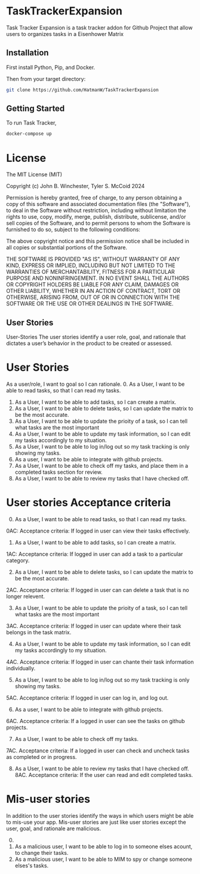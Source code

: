 # TaskTrackerExpansion
Task Tracker Expansion is a task tracker addon for Github Project that allow users to organizes tasks in a Eisenhower Matrix

## Installation
First install Python, Pip, and Docker.

Then from your target directory:
```bash
git clone https://github.com/HatmanW/TaskTrackerExpansion
```

## Getting Started
To run Task Tracker,
```bash
docker-compose up
```

# License
The MIT License (MIT)

Copyright (c) John B. Winchester, Tyler S. McCoid 2024

Permission is hereby granted, free of charge, to any person obtaining a copy of this software and associated documentation files (the "Software"), to deal in the Software without restriction, including without limitation the rights to use, copy, modify, merge, publish, distribute, sublicense, and/or sell copies of the Software, and to permit persons to whom the Software is furnished to do so, subject to the following conditions:

The above copyright notice and this permission notice shall be included in all copies or substantial portions of the Software.

THE SOFTWARE IS PROVIDED "AS IS", WITHOUT WARRANTY OF ANY KIND, EXPRESS OR IMPLIED, INCLUDING BUT NOT LIMITED TO THE WARRANTIES OF MERCHANTABILITY, FITNESS FOR A PARTICULAR PURPOSE AND NONINFRINGEMENT. IN NO EVENT SHALL THE AUTHORS OR COPYRIGHT HOLDERS BE LIABLE FOR ANY CLAIM, DAMAGES OR OTHER LIABILITY, WHETHER IN AN ACTION OF CONTRACT, TORT OR OTHERWISE, ARISING FROM, OUT OF OR IN CONNECTION WITH THE SOFTWARE OR THE USE OR OTHER DEALINGS IN THE SOFTWARE.

## User Stories
User-Stories
The user stories identify a user role, goal, and rationale that dictates a user’s behavior in the product to be created or assessed.



# User Stories
As a user/role, I want to goal so I can rationale.
0. As a User, I want to be able to read tasks, so that I can read my tasks.
1. As a User, I want to be able to add tasks, so I can create a matrix. 
2. As a User, I want to be able to delete tasks, so I can update the matrix to be the most accurate.
3. As a User, I want to be able to update the prioity of a task, so I can tell what tasks are the most important
4. As a User, I want to be able to update my task information, so I can edit my tasks accordingly to my situation. 
5. As a User, I want to be able to log in/log out so my task tracking is only showing my tasks. 
6. As a user, I want to be able to integrate with github projects. 
7. As a User, I want to be able to check off my tasks, and place them in a completed tasks section for review. 
8. As a User, I want to be able to review my tasks that I have checked off. 

# User stories Acceptance criteria 
0. As a User, I want to be able to read tasks, so that I can read my tasks.

0AC: Acceptance criteria: If logged in user can view their tasks effectively.

1. As a User, I want to be able to add tasks, so I can create a matrix.
   
1AC: Acceptance criteria: If logged in user can add a task to a particular category.

2. As a User, I want to be able to delete tasks, so I can update the matrix to be the most accurate.

2AC. Acceptance criteria: If logged in user can can delete a task that is no longer relevent.

3. As a User, I want to be able to update the prioity of a task, so I can tell what tasks are the most important

3AC. Acceptance criteria: If logged in user can update where their task belongs in the task matrix.
  
4. As a User, I want to be able to update my task information, so I can edit my tasks accordingly to my situation. 

4AC. Acceptance criteria: If logged in user can chante their task information individually.

5. As a User, I want to be able to log in/log out so my task tracking is only showing my tasks. 

5AC. Acceptance criteria: If logged in user can log in, and log out.

6. As a user, I want to be able to integrate with github projects. 

6AC. Acceptance criteria: If a logged in user can see the tasks on github projects.

7. As a User, I want to be able to check off my tasks. 

7AC. Acceptance criteria: If a logged in user can check and uncheck tasks as completed or in progress.

8. As a User, I want to be able to review my tasks that I have checked off. 
8AC. Acceptance criteria: If the user can read and edit completed tasks. 

# Mis-user stories
In addition to the user stories identify the ways in which users might be able to mis-use your app. Mis-user stories are just like user stories except the user, goal, and rationale are malicious.

0. 
1. As a malicious user, I want to be able to log in to someone elses acount, to change their tasks. 
2. As a malicious user, I want to be able to MIM to spy or change someone elses's tasks. 


